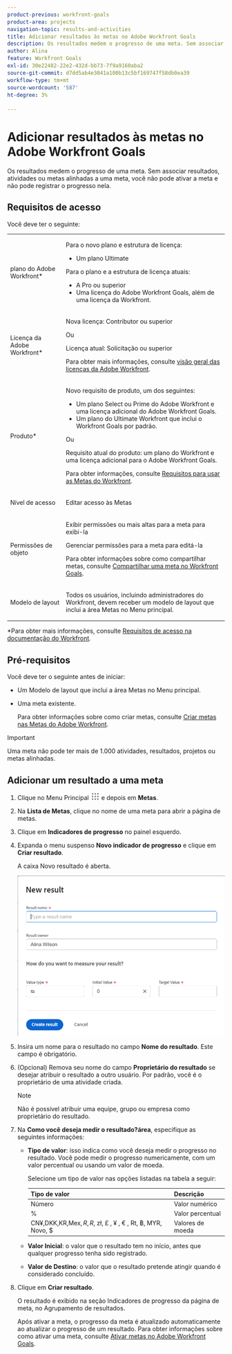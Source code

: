 ```yaml
---
product-previous: workfront-goals
product-area: projects
navigation-topic: results-and-activities
title: Adicionar resultados às metas no Adobe Workfront Goals
description: Os resultados medem o progresso de uma meta. Sem associar resultados, atividades ou metas alinhadas a uma meta, você não pode ativar a meta e não pode registrar o progresso nela.
author: Alina
feature: Workfront Goals
exl-id: 30e22482-22e2-432d-bb73-7f9a9160aba2
source-git-commit: d7dd5ab4e3041a100b13c5bf169747f58db0ea39
workflow-type: tm+mt
source-wordcount: '587'
ht-degree: 3%

---
```


# Adicionar resultados às metas no Adobe Workfront Goals

Os resultados medem o progresso de uma meta. Sem associar resultados, atividades ou metas alinhadas a uma meta, você não pode ativar a meta e não pode registrar o progresso nela.

## Requisitos de acesso

Você deve ter o seguinte:

<table style="table-layout:auto">
<col>
</col>
<col>
</col>
<tbody>
 <tr> 
   <td role="rowheader">plano do Adobe Workfront*</td> 
   <td> 
   <p>Para o novo plano e estrutura de licença:
  <ul><li>Um plano Ultimate </li></ul>
   </p>
<p>Para o plano e a estrutura de licença atuais: 
<ul><li> A Pro ou superior </li>
  <li>Uma licença do Adobe Workfront Goals, além de uma licença da Workfront.</li></ul></p>
   </td> 
  </tr>
 <tr>
 <td role="rowheader">Licença da Adobe Workfront*</td>
 <td>
 <p>Nova licença: Contributor ou superior</p>
 Ou
 <p>Licença atual: Solicitação ou superior</p> <p>Para obter mais informações, consulte <a href="../../administration-and-setup/add-users/access-levels-and-object-permissions/wf-licenses.md" class="MCXref xref">visão geral das licenças da Adobe Workfront</a>.</p> </td>
 </tr>
 <tr>
 <td role="rowheader">Produto*</td>
 <td>
 <p> Novo requisito de produto, um dos seguintes: </p>
<ul>
<li>Um plano Select ou Prime do Adobe Workfront e uma licença adicional do Adobe Workfront Goals.</li>
<li>Um plano do Ultimate Workfront que inclui o Workfront Goals por padrão. </li></ul>
 <p>Ou</p>
 <p>Requisito atual do produto: um plano do Workfront e uma licença adicional para o Adobe Workfront Goals. </p> <p>Para obter informações, consulte <a href="../../workfront-goals/goal-management/access-needed-for-wf-goals.md" class="MCXref xref">Requisitos para usar as Metas do Workfront</a>. </p> </td>
 </tr>
 <tr>
 <td role="rowheader"><p>Nível de acesso</p></td>
 <td> <p>Editar acesso às Metas</p>  </td>
 </tr>
 <tr data-mc-conditions="">
 <td role="rowheader">Permissões de objeto</td>
 <td>
  <div>
  <p>Exibir permissões ou mais altas para a meta para exibi-la</p>
  <p>Gerenciar permissões para a meta para editá-la</p>
  <p>Para obter informações sobre como compartilhar metas, consulte <a href="../../workfront-goals/workfront-goals-settings/share-a-goal.md" class="MCXref xref">Compartilhar uma meta no Workfront Goals</a>. </p>
  </div> </td>
 </tr>
 <tr>
   <td role="rowheader"><p>Modelo de layout</p></td>
   <td> <p>Todos os usuários, incluindo administradores do Workfront, devem receber um modelo de layout que inclui a área Metas no Menu principal. </p>  
</td>
  </tr>
</tbody>
</table>

*Para obter mais informações, consulte [Requisitos de acesso na documentação do Workfront](/help/quicksilver/administration-and-setup/add-users/access-levels-and-object-permissions/access-level-requirements-in-documentation.md).

## Pré-requisitos

Você deve ter o seguinte antes de iniciar:

* Um Modelo de layout que inclui a área Metas no Menu principal.
* Uma meta existente.

  Para obter informações sobre como criar metas, consulte [Criar metas nas Metas do Adobe Workfront](../../workfront-goals/goal-management/create-goals.md).

>[!IMPORTANT]
>Uma meta não pode ter mais de 1.000 atividades, resultados, projetos ou metas alinhadas.

## Adicionar um resultado a uma meta

<!--

Adding results to goals differs depending on which environment you use.

### Add a result to a goal in the Production environment

1. Go to the goal for which you want to add a result and click the name to open the **Goal Details** panel.
1. Click **Add results**.

   ![](assets/add-result-inside-goal-details-highlighted-350x145.png)

1. Start typing the result you want to achieve in the **Result** field. This is the name of the result and it displays wherever the goal displays. 
1. (Optional) If you want to set the Result Owner as someone other than yourself, click your name in the **Owner** field and start typing the name of the user that you want to assign as the owner of the result, then click it when it appears in the drop-down list.

   >[!NOTE]
   >
   >You cannot assign a team or group as a result owner.

1. In the Value drop-down menu, select the type of value that you want to measure your success by.

   ![](assets/results-value-initial-target-boxes-350x49.png)

   Select from the following options:

   |Option|Value type|
   |---|---|
   | # |Number value |
   | % |Percentage value |
   |$, CN¥, DKK, KR, Mex$, R, R$, zł, £ , ¥ , &euro; , ₹, ฿, MYR, ₪  |Currency values |

   For example, if you want to increase profit to 8%, and profit is currently at 4%, you can select % as the Measured Value.

   >[!TIP]
   >
   >The result Type is always Metric and cannot be edited.

1. In the Initial field, indicate the value that the result has in the beginning, before any progress on it has been recorded. For example, if you want to increase profit to 8%, and profit is currently at 4%, you can enter 4 as the Starting At value. 
1. In the Target field, indicate the value that the result aims to achieve. For example, if you want to increase profit to 8%, and profit is currently at 4%, you can enter 8 as the Ending At value.
1. Click **Save**.

   The result is saved for the selected goal. The progress of the goal automatically updates when you update the progress of a result.

-->

1. Clique no Menu Principal ![](assets/main-menu-icon.png) e depois em **Metas**.

1. Na **Lista de Metas**, clique no nome de uma meta para abrir a página de metas.
1. Clique em **Indicadores de progresso** no painel esquerdo.
1. Expanda o menu suspenso **Novo indicador de progresso** e clique em **Criar resultado**.

   A caixa Novo resultado é aberta.

   ![](assets/new-result-box-unshimmed.png)

1. Insira um nome para o resultado no campo **Nome do resultado**. Este campo é obrigatório.
1. (Opcional) Remova seu nome do campo **Proprietário do resultado** se desejar atribuir o resultado a outro usuário. Por padrão, você é o proprietário de uma atividade criada.

   >[!NOTE]
   >
   >Não é possível atribuir uma equipe, grupo ou empresa como proprietário do resultado.

1. Na **Como você deseja medir o resultado?área**, especifique as seguintes informações:
   * **Tipo de valor**: isso indica como você deseja medir o progresso no resultado. Você pode medir o progresso numericamente, com um valor percentual ou usando um valor de moeda.

     Selecione um tipo de valor nas opções listadas na tabela a seguir:

     | Tipo de valor | Descrição |
     |---------------------------------------------------------|------------------|
     | Número | Valor numérico |
     | % | Valor percentual |
     | CN¥,DKK,KR,Mex$, R, R$, zł, £ , ¥ , € , Rt, ฿, MYR, Novo, $ | Valores de moeda |

   * **Valor Inicial**: o valor que o resultado tem no início, antes que qualquer progresso tenha sido registrado.
   * **Valor de Destino**: o valor que o resultado pretende atingir quando é considerado concluído.
1. Clique em **Criar resultado**.

   O resultado é exibido na seção Indicadores de progresso da página de meta, no Agrupamento de resultados.

   Após ativar a meta, o progresso da meta é atualizado automaticamente ao atualizar o progresso de um resultado. Para obter informações sobre como ativar uma meta, consulte [Ativar metas no Adobe Workfront Goals](../goal-management/activate-goals.md).
